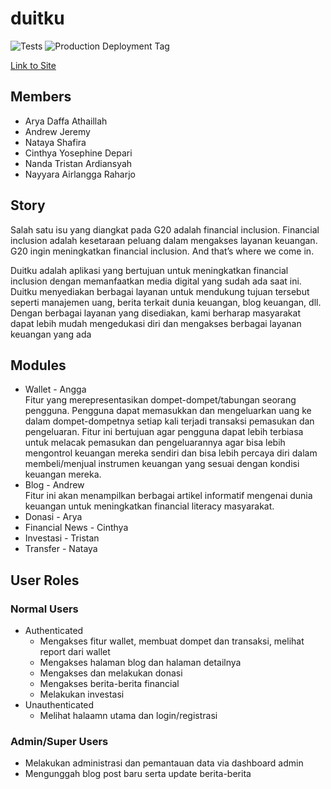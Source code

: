 # duitku

<!-- Tags and Links -->

[tests]: https://github.com/duitku-pbp/duitku/actions/workflows/test.yml/badge.svg?branch=main
[production deployment tag]: https://github.com/duitku-pbp/duitku/actions/workflows/deploy.yml/badge.svg?branch=main
[link to site]: https://duitku.nairlangga.com

![Tests]
![Production Deployment Tag]

[Link to Site]

## Members

- Arya Daffa Athaillah
- Andrew Jeremy
- Nataya Shafira
- Cinthya Yosephine Depari
- Nanda Tristan Ardiansyah
- Nayyara Airlangga Raharjo

## Story

Salah satu isu yang diangkat pada G20 adalah financial inclusion. Financial inclusion adalah kesetaraan peluang dalam mengakses layanan keuangan. G20 ingin meningkatkan financial inclusion. And that’s where we come in.

Duitku adalah aplikasi yang bertujuan untuk meningkatkan financial inclusion dengan memanfaatkan media digital yang sudah ada saat ini. Duitku menyediakan berbagai layanan untuk mendukung tujuan tersebut seperti manajemen uang, berita terkait dunia keuangan, blog keuangan, dll. Dengan berbagai layanan yang disediakan, kami berharap masyarakat dapat lebih mudah mengedukasi diri dan mengakses berbagai layanan keuangan yang ada

## Modules

- Wallet - Angga<br>
  Fitur yang merepresentasikan dompet-dompet/tabungan seorang pengguna. Pengguna dapat memasukkan dan mengeluarkan uang ke dalam dompet-dompetnya setiap kali terjadi transaksi pemasukan dan pengeluaran. Fitur ini bertujuan agar pengguna dapat lebih terbiasa untuk melacak pemasukan dan pengeluarannya agar bisa lebih mengontrol keuangan mereka sendiri dan bisa lebih percaya diri dalam membeli/menjual instrumen keuangan yang sesuai dengan kondisi keuangan mereka.
- Blog - Andrew<br>
  Fitur ini akan menampilkan berbagai artikel informatif mengenai dunia keuangan untuk meningkatkan financial literacy masyarakat.
- Donasi - Arya
- Financial News - Cinthya
- Investasi - Tristan
- Transfer - Nataya

## User Roles

### Normal Users

- Authenticated
  - Mengakses fitur wallet, membuat dompet dan transaksi, melihat report dari wallet
  - Mengakses halaman blog dan halaman detailnya
  - Mengakses dan melakukan donasi
  - Mengakses berita-berita financial
  - Melakukan investasi
- Unauthenticated
  - Melihat halaamn utama dan login/registrasi

### Admin/Super Users

- Melakukan administrasi dan pemantauan data via dashboard admin
- Mengunggah blog post baru serta update berita-berita
